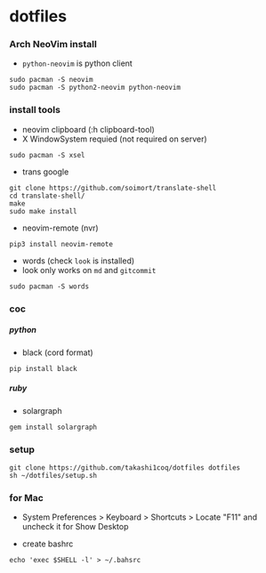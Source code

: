 # dotfiles

### Arch NeoVim install

- `python-neovim` is python client
```
sudo pacman -S neovim
sudo pacman -S python2-neovim python-neovim
```

### install tools

- neovim clipboard (:h clipboard-tool)
- X WindowSystem requied (not required on server)
```
sudo pacman -S xsel
```

- trans google
```
git clone https://github.com/soimort/translate-shell
cd translate-shell/
make
sudo make install
```

- neovim-remote (nvr)
```
pip3 install neovim-remote
```

- words (check `look` is installed)
- look only works on `md` and `gitcommit`
```
sudo pacman -S words
```

### coc

##### python

- black (cord format)
```
pip install black
```

##### ruby

- solargraph
```
gem install solargraph
```

### setup

```
git clone https://github.com/takashi1coq/dotfiles dotfiles
sh ~/dotfiles/setup.sh
```

### for Mac

- System Preferences > Keyboard > Shortcuts > Locate "F11" and uncheck it for Show Desktop

- create bashrc

```
echo 'exec $SHELL -l' > ~/.bahsrc
```

